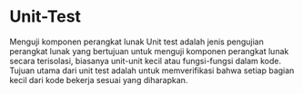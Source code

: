 # Unit-Test
Menguji komponen perangkat lunak
Unit test adalah jenis pengujian perangkat lunak yang bertujuan untuk menguji komponen perangkat lunak secara terisolasi, biasanya unit-unit kecil atau fungsi-fungsi dalam kode. 
Tujuan utama dari unit test adalah untuk memverifikasi bahwa setiap bagian kecil dari kode bekerja sesuai yang diharapkan.
